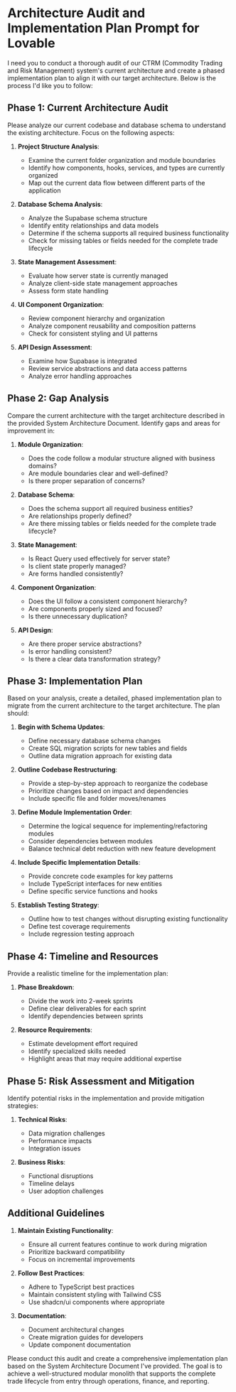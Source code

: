 # Architecture Audit and Implementation Plan Prompt for Lovable

I need you to conduct a thorough audit of our CTRM (Commodity Trading and Risk Management) system's current architecture and create a phased implementation plan to align it with our target architecture. Below is the process I'd like you to follow:

## Phase 1: Current Architecture Audit

Please analyze our current codebase and database schema to understand the existing architecture. Focus on the following aspects:

1. **Project Structure Analysis**:
   - Examine the current folder organization and module boundaries
   - Identify how components, hooks, services, and types are currently organized
   - Map out the current data flow between different parts of the application

2. **Database Schema Analysis**:
   - Analyze the Supabase schema structure
   - Identify entity relationships and data models
   - Determine if the schema supports all required business functionality
   - Check for missing tables or fields needed for the complete trade lifecycle

3. **State Management Assessment**:
   - Evaluate how server state is currently managed
   - Analyze client-side state management approaches
   - Assess form state handling

4. **UI Component Organization**:
   - Review component hierarchy and organization
   - Analyze component reusability and composition patterns
   - Check for consistent styling and UI patterns

5. **API Design Assessment**:
   - Examine how Supabase is integrated
   - Review service abstractions and data access patterns
   - Analyze error handling approaches

## Phase 2: Gap Analysis

Compare the current architecture with the target architecture described in the provided System Architecture Document. Identify gaps and areas for improvement in:

1. **Module Organization**:
   - Does the code follow a modular structure aligned with business domains?
   - Are module boundaries clear and well-defined?
   - Is there proper separation of concerns?

2. **Database Schema**:
   - Does the schema support all required business entities?
   - Are relationships properly defined?
   - Are there missing tables or fields needed for the complete trade lifecycle?

3. **State Management**:
   - Is React Query used effectively for server state?
   - Is client state properly managed?
   - Are forms handled consistently?

4. **Component Organization**:
   - Does the UI follow a consistent component hierarchy?
   - Are components properly sized and focused?
   - Is there unnecessary duplication?

5. **API Design**:
   - Are there proper service abstractions?
   - Is error handling consistent?
   - Is there a clear data transformation strategy?

## Phase 3: Implementation Plan

Based on your analysis, create a detailed, phased implementation plan to migrate from the current architecture to the target architecture. The plan should:

1. **Begin with Schema Updates**:
   - Define necessary database schema changes
   - Create SQL migration scripts for new tables and fields
   - Outline data migration approach for existing data

2. **Outline Codebase Restructuring**:
   - Provide a step-by-step approach to reorganize the codebase
   - Prioritize changes based on impact and dependencies
   - Include specific file and folder moves/renames

3. **Define Module Implementation Order**:
   - Determine the logical sequence for implementing/refactoring modules
   - Consider dependencies between modules
   - Balance technical debt reduction with new feature development

4. **Include Specific Implementation Details**:
   - Provide concrete code examples for key patterns
   - Include TypeScript interfaces for new entities
   - Define specific service functions and hooks

5. **Establish Testing Strategy**:
   - Outline how to test changes without disrupting existing functionality
   - Define test coverage requirements
   - Include regression testing approach

## Phase 4: Timeline and Resources

Provide a realistic timeline for the implementation plan:

1. **Phase Breakdown**:
   - Divide the work into 2-week sprints
   - Define clear deliverables for each sprint
   - Identify dependencies between sprints

2. **Resource Requirements**:
   - Estimate development effort required
   - Identify specialized skills needed
   - Highlight areas that may require additional expertise

## Phase 5: Risk Assessment and Mitigation

Identify potential risks in the implementation and provide mitigation strategies:

1. **Technical Risks**:
   - Data migration challenges
   - Performance impacts
   - Integration issues

2. **Business Risks**:
   - Functional disruptions
   - Timeline delays
   - User adoption challenges

## Additional Guidelines

1. **Maintain Existing Functionality**:
   - Ensure all current features continue to work during migration
   - Prioritize backward compatibility
   - Focus on incremental improvements

2. **Follow Best Practices**:
   - Adhere to TypeScript best practices
   - Maintain consistent styling with Tailwind CSS
   - Use shadcn/ui components where appropriate

3. **Documentation**:
   - Document architectural changes
   - Create migration guides for developers
   - Update component documentation

Please conduct this audit and create a comprehensive implementation plan based on the System Architecture Document I've provided. The goal is to achieve a well-structured modular monolith that supports the complete trade lifecycle from entry through operations, finance, and reporting.
